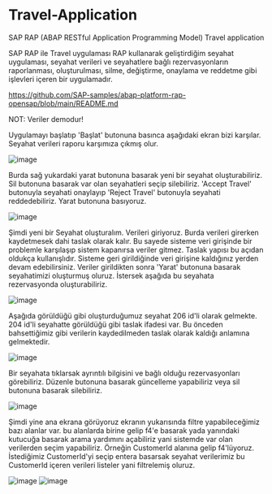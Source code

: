 # Travel-Application

SAP RAP (ABAP RESTful Application Programming Model) Travel application

SAP RAP ile Travel uygulaması 
RAP kullanarak geliştirdiğim seyahat uygulaması, seyahat verileri ve seyahatlere bağlı rezervasyonların raporlanması, oluşturulması, silme, değiştirme, onaylama ve reddetme gibi işlevleri içeren bir uygulamadır.

https://github.com/SAP-samples/abap-platform-rap-opensap/blob/main/README.md

NOT: Veriler demodur!

Uygulamayı başlatıp 'Başlat' butonuna basınca aşağıdaki ekran bizi karşılar. Seyahat verileri raporu karşımıza çıkmış olur.

![image](https://github.com/hashus12/Travel-Application/assets/53178769/b23ec05f-e3e2-4d76-bf0c-541e66c47fb5)

Burda sağ yukardaki yarat butonuna basarak yeni bir seyahat oluşturabiliriz. Sil butonuna basarak var olan seyahatleri seçip silebiliriz. 
'Accept Travel' butonuyla seyahati onaylayıp 'Reject Travel' butonuyla seyahati reddedebiliriz. Yarat butonuna basıyoruz.

![image](https://github.com/hashus12/Travel-Application/assets/53178769/39a9c728-61e3-421d-97f8-bfea82caf7ff)

Şimdi yeni bir Seyahat oluşturalım. Verileri giriyoruz. Burda verileri girerken kaydetmesek dahi taslak olarak kalır. Bu sayede sisteme veri girişinde bir problemle karşılaşıp sistem kapanırsa veriler gitmez.
Taslak yapısı bu açıdan oldukça kullanışlıdır. Sisteme geri girildiğinde veri girişine kaldığınız yerden devam edebilirsiniz. Veriler girildikten sonra 'Yarat' butonuna basarak seyahatimizi oluşturmuş oluruz.
İstersek aşağıda bu seyahata rezervasyonda oluşturabiliriz.

![image](https://github.com/hashus12/Travel-Application/assets/53178769/2b289233-cb11-461a-9e34-1eb48740e892)

Aşağıda görüldüğü gibi oluşturduğumuz seyahat 206 id'li olarak gelmekte. 204 id'li seyahatte görüldüğü gibi taslak ifadesi var. Bu önceden bahsettiğimiz gibi verilerin kaydedilmeden taslak olarak kaldığı anlamına gelmektedir.

![image](https://github.com/hashus12/Travel-Application/assets/53178769/26292192-d61e-40a4-bb12-d2487122bfd5)

Bir seyahata tıklarsak ayrıntılı bilgisini ve bağlı olduğu rezervasyonları görebiliriz. Düzenle butonuna basarak güncelleme yapabiliriz veya sil butonuna basarak silebiliriz.

![image](https://github.com/hashus12/Travel-Application/assets/53178769/c5dc2a00-362c-44bd-8535-bb18f616090a)

Şimdi yine ana ekrana görüyoruz ekranın yukarısında filtre yapabileceğimiz bazı alanlar var. bu alanlarda birine gelip f4'e basarak yada yanındaki kutucuğa basarak arama yardımını açabiliriz yani sistemde var olan verilerden seçim yapabiliriz. Örneğin CustomerId alanına gelip f4'lüyoruz. İstediğimiz CustomerId'yi seçip entera basarsak seyahat verilerimiz bu CustomerId içeren verileri listeler yani filtrelemiş oluruz.

![image](https://github.com/hashus12/Travel-Application/assets/53178769/afcfac8c-2772-4be5-9ead-2dcbaf75be3e)
![image](https://github.com/hashus12/Travel-Application/assets/53178769/166dca79-4473-4578-af8b-56e404d7472e)


